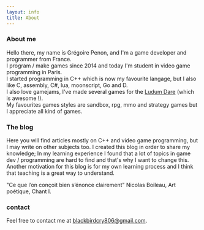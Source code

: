 ```yaml
---
layout: info
title: About
---
```


### About me

Hello there, my name is Grégoire Penon, and I'm a game developer and programmer from France.  
I program / make games since 2014 and today I'm student in video game programming in Paris.  
I started programming in C++ which is now my favourite langage, but I also like C, assembly, C#, lua, moonscript, Go and D.  
I also love gamejams, I've made several games for the [Ludum Dare](https://ldjam.com/) (which is awesome !).  
My favourites games styles are sandbox, rpg, mmo and strategy games but I appreciate all kind of games.

### The blog 

Here you will find articles mostly on C++ and video game programming, but I may write on other subjects too.
I created this blog in order to share my knowledge; In my learning experience I found that a lot of topics in game dev / programming are hard to find and that's why I want to change this. Another motivation for this blog is for my own learning process and I think that teaching is a great way to understand.

 "Ce que l’on conçoit bien s’énonce clairement" Nicolas Boileau, Art poétique, Chant I.

### contact

Feel free to contact me at blackbirdcry806@gmail.com.

<!-- TODO
For jobs offers and professinal stuff you can check out my [CV]() and my [portfolio]({{site.portfolio_link}}).
 -->
